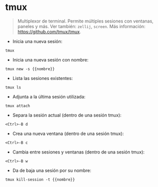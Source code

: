 # tmux

> Multiplexor de terminal.
> Permite múltiples sesiones con ventanas, paneles y más.
> Ver también: `zellij`, `screen`.
> Más información: <https://github.com/tmux/tmux>.

- Inicia una nueva sesión:

`tmux`

- Inicia una nueva sesión con nombre:

`tmux new -s {{nombre}}`

- Lista las sesiones existentes:

`tmux ls`

- Adjunta a la última sesión utilizada:

`tmux attach`

- Separa la sesión actual (dentro de una sesión tmux):

`<Ctrl>-B d`

- Crea una nueva ventana (dentro de una sesión tmux):

`<Ctrl>-B c`

- Cambia entre sesiones y ventanas (dentro de una sesión tmux):

`<Ctrl>-B w`

- Da de baja una sesión por su nombre:

`tmux kill-session -t {{nombre}}`
